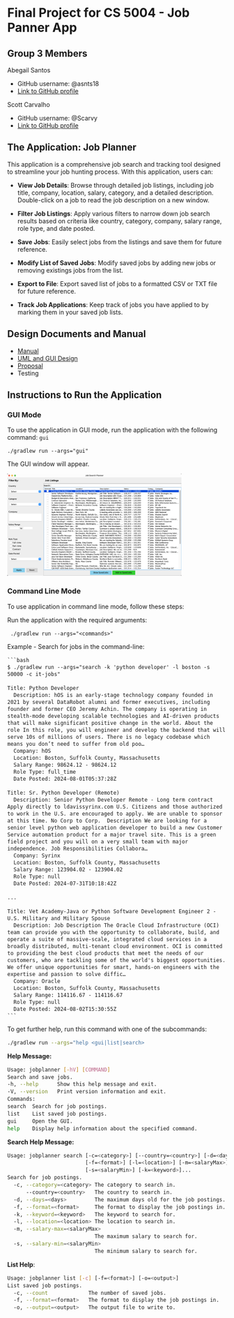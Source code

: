 # Final Project for CS 5004 - Job Panner App
## Group 3 Members
Abegail Santos
- GitHub username: @asnts18
- [Link to GitHub profile](https://github.com/asnts18)

Scott Carvalho
- GitHub username: @Scarvy
- [Link to GitHub profile](https://github.com/scarvy)

## The Application: Job Planner

This application is a comprehensive job search and tracking tool designed to streamline your job hunting process. With this application, users can:

- **View Job Details**: Browse through detailed job listings, including job title, company, location, salary, category, and a detailed description. Double-click on a job to read the job description on a new window.

- **Filter Job Listings**: Apply various filters to narrow down job search results based on criteria like country, category, company, salary range, role type, and date posted.

- **Save Jobs**: Easily select jobs from the listings and save them for future reference.

- **Modify List of Saved Jobs**: Modify saved jobs by adding new jobs or removing existings jobs from the list.

- **Export to File**: Export saved list of jobs to a formatted CSV or TXT file for future reference.

- **Track Job Applications**: Keep track of jobs you have applied to by marking them in your saved job lists.

## Design Documents and Manual

- [Manual](Manual/README.md)
- [UML and GUI Design](DesignDocuments/README.md)
- [Proposal](https://docs.google.com/document/d/1YjlAw12svy9zmpYXrEizCwlTQeFE_9PsbCtp4eFsQtQ/edit?usp=sharing)
- Testing

## Instructions to Run the Application

### GUI Mode

To use the application in GUI mode, run the application with the following command: `gui`

```
./gradlew run --args="gui"
```

The GUI window will appear.


   <img src="GUITestingHistory/screenshots/gui-main-window.png" alt="Main GUI Window" width="400">


### Command Line Mode

To use application in command line mode, follow these steps:

Run the application with the required arguments:
   
   ```
    ./gradlew run --args="<commands>"
   ```

Example - Search for jobs in the command-line:
   
    ```bash
    $ ./gradlew run --args="search -k 'python developer' -l boston -s 50000 -c it-jobs"

    Title: Python Developer
      Description: hOS is an early-stage technology company founded in 2021 by several DataRobot alumni and former executives, including founder and former CEO Jeremy Achin. The company is operating in stealth-mode developing scalable technologies and AI-driven products that will make significant positive change in the world. About the role In this role, you will engineer and develop the backend that will serve 10s of millions of users. There is no legacy codebase which means you don’t need to suffer from old poo…
      Company: hOS
      Location: Boston, Suffolk County, Massachusetts
      Salary Range: 98624.12 - 98624.12
      Role Type: full_time
      Date Posted: 2024-08-01T05:37:28Z

    Title: Sr. Python Developer (Remote)
      Description: Senior Python Developer Remote - Long term contract Apply directly to ldavissyrinx.com U.S. Citizens and those authorized to work in the U.S. are encouraged to apply. We are unable to sponsor at this time. No Corp to Corp. ​ Description We are looking for a senior level python web application developer to build a new Customer Service automation product for a major travel site. This is a green field project and you will on a very small team with major independence. Job Responsibilities Collabora…
      Company: Syrinx
      Location: Boston, Suffolk County, Massachusetts
      Salary Range: 123904.02 - 123904.02
      Role Type: null
      Date Posted: 2024-07-31T10:18:42Z

    ...
    
    Title: Vet Academy-Java or Python Software Development Engineer 2 - U.S. Military and Military Spouse
      Description: Job Description The Oracle Cloud Infrastructure (OCI) team can provide you with the opportunity to collaborate, build, and operate a suite of massive-scale, integrated cloud services in a broadly distributed, multi-tenant cloud environment. OCI is committed to providing the best cloud products that meet the needs of our customers, who are tackling some of the world's biggest opportunities. We offer unique opportunities for smart, hands-on engineers with the expertise and passion to solve diffic…
      Company: Oracle
      Location: Boston, Suffolk County, Massachusetts
      Salary Range: 114116.67 - 114116.67
      Role Type: null
      Date Posted: 2024-08-02T15:30:55Z
    ```

To get further help, run this command with one of the subcommands:

```bash
./gradlew run --args="help <gui|list|search>
```

**Help Message:**

```bash
Usage: jobplanner [-hV] [COMMAND]
Search and save jobs.
-h, --help      Show this help message and exit.
-V, --version   Print version information and exit.
Commands:
search  Search for job postings.
list    List saved job postings.
gui     Open the GUI.
help    Display help information about the specified command.
```

**Search Help Message:**

```bash
Usage: jobplanner search [-c=<category>] [--country=<country>] [-d=<days>]
                         [-f=<format>] [-l=<location>] [-m=<salaryMax>]
                         [-s=<salaryMin>] [-k=<keyword>]...
Search for job postings.
  -c, --category=<category> The category to search in.
      --country=<country>   The country to search in.
  -d, --days=<days>         The maximum days old for the job postings.
  -f, --format=<format>     The format to display the job postings in.
  -k, --keyword=<keyword>   The keyword to search for.
  -l, --location=<location> The location to search in.
  -m, --salary-max=<salaryMax>
                            The maximum salary to search for.
  -s, --salary-min=<salaryMin>
                            The minimum salary to search for.
```

**List Help**:

```bash
Usage: jobplanner list [-c] [-f=<format>] [-o=<output>]
List saved job postings.
  -c, --count             The number of saved jobs.
  -f, --format=<format>   The format to display the job postings in.
  -o, --output=<output>   The output file to write to.
```
